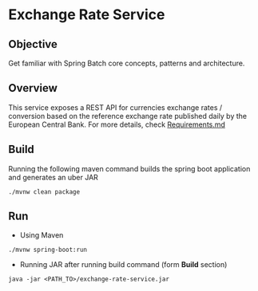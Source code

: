 # Exchange Rate Service

## Objective 
Get familiar with Spring Batch core concepts, patterns and architecture.

## Overview
This service exposes a REST API for currencies exchange rates / conversion based on the reference exchange rate published daily by the European Central Bank.
For more details, check [Requirements.md](./Requirements.md)


## Build

Running the following maven command builds the spring boot application and generates an uber JAR

```
./mvnw clean package
```

## Run
* Using Maven
  
```
./mvnw spring-boot:run
```

* Running JAR after running build command (form <b>Build</b> section)

```
java -jar <PATH_TO>/exchange-rate-service.jar
```